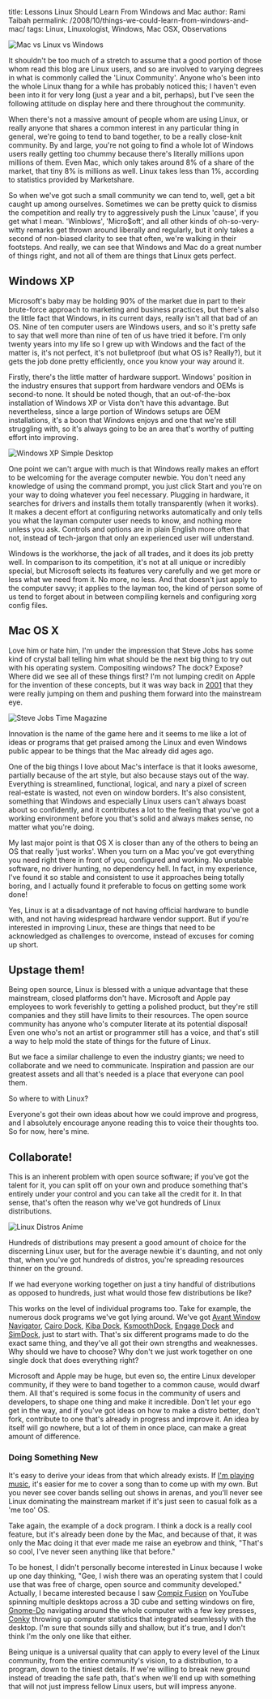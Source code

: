 title: Lessons Linux Should Learn From Windows and Mac
author: Rami Taibah 
permalink: /2008/10/things-we-could-learn-from-windows-and-mac/
tags: Linux, Linuxologist, Windows, Mac OSX, Observations

![Mac vs Linux vs Windows]({filename}/images/mac-vs-linux-vs-win-custom.jpg)

It shouldn't be too much of a stretch to assume that a good portion of those whom read this blog are Linux users, and so are involved to varying degrees in what is commonly called the 'Linux Community'. Anyone who's been into the whole Linux thang for a while has probably noticed this; I haven't even been into it for very long (just a year and a bit, perhaps), but I've seen the following attitude on display here and there throughout the community.

When there's not a massive amount of people whom are using Linux, or really anyone that shares a common interest in any particular thing in general, we're going to tend to band together, to be a really close-knit community. By and large, you're not going to find a whole lot of Windows users really getting too chummy because there's literally millions upon millions of them. Even Mac, which only takes around 8% of a share of the market, that tiny 8% is millions as well. Linux takes less than 1%, according to statistics provided by Marketshare.

So when we've got such a small community we can tend to, well, get a bit caught up among ourselves. Sometimes we can be pretty quick to dismiss the competition and really try to aggressively push the Linux 'cause', if you get what I mean. 'Winblows', 'Micro$oft', and all other kinds of oh-so-very-witty remarks get thrown around liberally and regularly, but it only takes a second of non-biased clarity to see that often, we're walking in their footsteps. And really, we can see that Windows and Mac do a great number of things right, and not all of them are things that Linux gets perfect.

## Windows XP

Microsoft's baby may be holding 90% of the market due in part to their brute-force approach to marketing and business practices, but there's also the little fact that Windows, in its current days, really isn't all that bad of an OS. Nine of ten computer users are Windows users, and so it's pretty safe to say that well more than nine of ten of us have tried it before. I'm only twenty years into my life so I grew up with Windows and the fact of the matter is, it's not perfect, it's not bulletproof (but what OS is? Really?), but it gets the job done pretty efficiently, once you know your way around it.

Firstly, there's the little matter of hardware support. Windows' position in the industry ensures that support from hardware vendors and OEMs is second-to none. It should be noted though, that an out-of-the-box installation of Windows XP or Vista don't have this advantage. But nevertheless, since a large portion of Windows setups are OEM installations, it's a boon that Windows enjoys and one that we're still struggling with, so it's always going to be an area that's worthy of putting effort into improving.

![Windows XP Simple Desktop]({filename}/images/windows-xp-simple-desktop-1.png)

One point we can't argue with much is that Windows really makes an effort to be welcoming for the average computer newbie. You don't need any knowledge of using the command prompt, you just click Start and you're on your way to doing whatever you feel necessary. Plugging in hardware, it searches for drivers and installs them totally transparently (when it works). It makes a decent effort at configuring networks automatically and only tells you what the layman computer user needs to know, and nothing more unless you ask. Controls and options are in plain English more often that not, instead of tech-jargon that only an experienced user will understand.

Windows is the workhorse, the jack of all trades, and it does its job pretty well. In comparison to its competition, it's not at all unique or incredibly special, but Microsoft selects its features very carefully and we get more or less what we need from it. No more, no less. And that doesn't just apply to the computer savvy; it applies to the layman too, the kind of person some of us tend to forget about in between compiling kernels and configuring xorg config files.

## Mac OS X

Love him or hate him, I'm under the impression that Steve Jobs has some kind of crystal ball telling him what should be the next big thing to try out with his operating system. Compositing windows? The dock? Expose? Where did we see all of these things first? I'm not lumping credit on Apple for the invention of these concepts, but it was way back in [2001](http://en.wikipedia.org/wiki/Mac_OS_X_v10.0) that they were really jumping on them and pushing them forward into the mainstream eye.

![Steve Jobs Time Magazine]({filename}/images/steve_jobs_time_magazine.jpg)

Innovation is the name of the game here and it seems to me like a lot of ideas or programs that get praised among the Linux and even Windows public appear to be things that the Mac already did ages ago.

One of the big things I love about Mac's interface is that it looks awesome, partially because of the art style, but also because stays out of the way. Everything is streamlined, functional, logical, and nary a pixel of screen real-estate is wasted, not even on window borders. It's also consistent, something that Windows and especially Linux users can't always boast about so confidently, and it contributes a lot to the feeling that you've got a working environment before you that's solid and always makes sense, no matter what you're doing.

My last major point is that OS X is closer than any of the others to being an OS that really 'just works'. When you turn on a Mac you've got everything you need right there in front of you, configured and working. No unstable software, no driver hunting, no dependency hell. In fact, in my experience, I've found it so stable and consistent to use it approaches being totally boring, and I actually found it preferable to focus on getting some work done!

Yes, Linux is at a disadvantage of not having official hardware to bundle with, and not having widespread hardware vendor support. But if you're interested in improving Linux, these are things that need to be acknowledged as challenges to overcome, instead of excuses for coming up short.

## Upstage them!

Being open source, Linux is blessed with a unique advantage that these mainstream, closed platforms don't have. Microsoft and Apple pay employees to work feverishly to getting a polished product, but they're still companies and they still have limits to their resources. The open source community has anyone who's computer literate at its potential disposal! Even one who's not an artist or programmer still has a voice, and that's still a way to help mold the state of things for the future of Linux.

But we face a similar challenge to even the industry giants; we need to collaborate and we need to communicate. Inspiration and passion are our greatest assets and all that's needed is a place that everyone can pool them.

So where to with Linux?

Everyone's got their own ideas about how we could improve and progress, and I absolutely encourage anyone reading this to voice their thoughts too. So for now, here's mine.

## Collaborate!

This is an inherent problem with open source software; if you've got the talent for it, you can split off on your own and produce something that's entirely under your control and you can take all the credit for it. In that sense, that's often the reason why we've got hundreds of Linux distributions.

![Linux Distros Anime]({filename}/images/linux-distros.png)

Hundreds of distributions may present a good amount of choice for the discerning Linux user, but for the average newbie it's daunting, and not only that, when you've got hundreds of distros, you're spreading resources thinner on the ground.

If we had everyone working together on just a tiny handful of distributions as opposed to hundreds, just what would those few distributions be like?

This works on the level of individual programs too. Take for example, the numerous dock programs we've got lying around. We've got [Avant Window Navigator](http://code.google.com/p/avant-window-navigator/), [Cairo Dock](http://www.cairo-dock.org/), [Kiba Dock](http://www.kiba-dock.org/), [KsmoothDock](http://www.kde-apps.org/content/show.php?content=6585), [Engage Dock](http://pimpyourlinux.com/linux-feature-review/enlightenment-engage-dock/) and [SimDock](http://sourceforge.net/projects/simdock/), just to start with. That's six different programs made to do the exact same thing, and they've all got their own strengths and weaknesses. Why should we have to choose? Why don't we just work together on one single dock that does everything right?

Microsoft and Apple may be huge, but even so, the entire Linux developer community, if they were to band together to a common cause, would dwarf them. All that's required is some focus in the community of users and developers, to shape one thing and make it incredible. Don't let your ego get in the way, and if you've got ideas on how to make a distro better, don't fork, contribute to one that's already in progress and improve it. An idea by itself will go nowhere, but a lot of them in once place, can make a great amount of difference.

### Doing Something New

It's easy to derive your ideas from that which already exists. If [I'm playing music]({filename}/blog/2008-10-05-free-professional-music-production-a-linux-introduction.markdown), it's easier for me to cover a song than to come up with my own. But you never see cover bands selling out shows in arenas, and you'll never see Linux dominating the mainstream market if it's just seen to casual folk as a 'me too' OS.

Take again, the example of a dock program. I think a dock is a really cool feature, but it's already been done by the Mac, and because of that, it was only the Mac doing it that ever made me raise an eyebrow and think, "That's so cool, I've never seen anything like that before."

To be honest, I didn't personally become interested in Linux because I woke up one day thinking, "Gee, I wish there was an operating system that I could use that was free of charge, open source and community developed." Actually, I became interested because I saw [Compiz Fusion](http://www.youtube.com/watch?v=E4Fbk52Mk1w) on YouTube spinning multiple desktops across a 3D cube and setting windows on fire, [Gnome-Do](http://do.cooperteam.net/) navigating around the whole computer with a few key presses, [Conky](http://conky.sourceforge.net/) throwing up computer statistics that integrated seamlessly with the desktop. I'm sure that sounds silly and shallow, but it's true, and I don't think I'm the only one like that either.

Being unique is a universal quality that can apply to every level of the Linux community, from the entire community's vision, to a distribution, to a program, down to the tiniest details. If we're willing to break new ground instead of treading the safe path, that's when we'll end up with something that will not just impress fellow Linux users, but will impress anyone.

